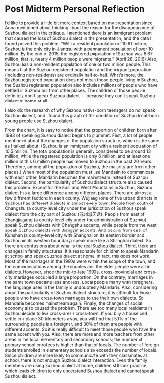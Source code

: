 # Post Midterm Personal Reflection

I’d like to provide a little bit more context based on my presentation since Anna mentioned about thinking about the reason for the disappearance of Suzhou dialect in the critique. I mentioned there is an immigrant problem that caused the loss of Suzhou dialect in the presentation, and the data I found proved this problem. “With a resident population of 10.61 million, Suzhou is the only city in Jiangsu with a permanent population of over 10 million. By the end of 2015, the registered population of Suzhou was 6.67 million, that is, nearly 4 million people were migrants.” (April 28, 2016) Also, Suzhou has a non-resident population of one or two million people. This means that the Suzhou registered population and the migrant population (including non-residents) are originally half-to-half. What’s more, the Suzhou registered population does not mean those people living in Suzhou, the Suzhou registered population also includes millions of people who have settled in Suzhou but from other places. The children of those people definitely don’t speak Suzhou dialect — because they don’t speak Suzhou dialect at home at all.

I also did the research of why Suzhou native-born teenagers do not speak Suzhou dialect, and I found this graph of the condition of Suzhou local-born young people use Suzhou dialect.

From the chart, it is easy to notice that the proportion of children born after 1993 of speaking Suzhou dialect begins to plummet. First, a lot of people mentioned about the changes of the population structure, which is the same as I talked about. (Suzhou is an immigrant city with a resident population of 10.5 million. The total population is generally considered to be around 13 million, while the registered population is only 6 million, and at least one million of this 6 million people has moved to Suzhou in the past 20 years. Therefore, among all the population of Suzhou, the majority are from other places.) When most of the population must use Mandarin to communicate with each other, Mandarin becomes the mainstream instead of Suzhou dialect. Second, the particularity of Suzhou dialect structure also caused this problem. Except for the East and West Mountains in Suzhou, Suzhou dialect has a large difference among different places. There are almost a few different factions in each county. Wujiang (one of five urban districts in Suzhou) has different dialects in almost every town. People from south of Changshu (a county-level city under the jurisdiction of Suzhou) speak dialect from the city part of Suzhou (苏州城区话). People from east of Zhangjiagang (a county-level city under the administration of Suzhou) speak Suzhou dialects with Changshu accents, while people from the west speak Suzhou dialects with Jiangyin accents. And people from east of Kunshan (a county-level city with Shanghai on its eastern border and Suzhou on its western boundary) speak more like a Shanghai dialect. So there are confusions about what is the real Suzhou dialect. Third, there are changes in family structures. It is reasonable for children to speak Mandarin at school and speak Suzhou dialect at home. In fact, this does not work. Most of the marriages in the 1980s were within the scope of the town, and the communications among the couples and the elder people were all in dialects. However, since the mid-to-late 1990s, cross-provincial and cross-city marriages occupied a large proportion. On the contrary, marriages in the same town became less and less. Local people marry with foreigners, the language uses in the family is undoubtedly Mandarin. Also, considering about the particularity of Suzhou dialect structure, it is difficult for those people who have cross-town marriages to use their own dialects. So Mandarin becomes mainstream again. Finally, the changes of social economy also caused the problem. There are too many local residents in Suzhou decide to live cross-area / cross-town. If you buy a house and settle in a place 30 kilometers away, you will find that 50% of the surrounding people is a foreigner, and 30% of them are people with different accents. So it is really difficult to meet those people who have the same accent with you. Also, there are more and more teachers from other areas in the local elementary and secondary schools; the number of primary school enrollees is higher than that of locals. The number of foreign students enrolled in elementary schools also exceeds the number of locals. Since children are more likely to communicate with their classmates at school, there is not enough Suzhou dialect interaction. Even the family members are using Suzhou dialect at home, children still lack practice, which leads children to only understand Suzhou dialect and cannot speak Suzhou dialect.

